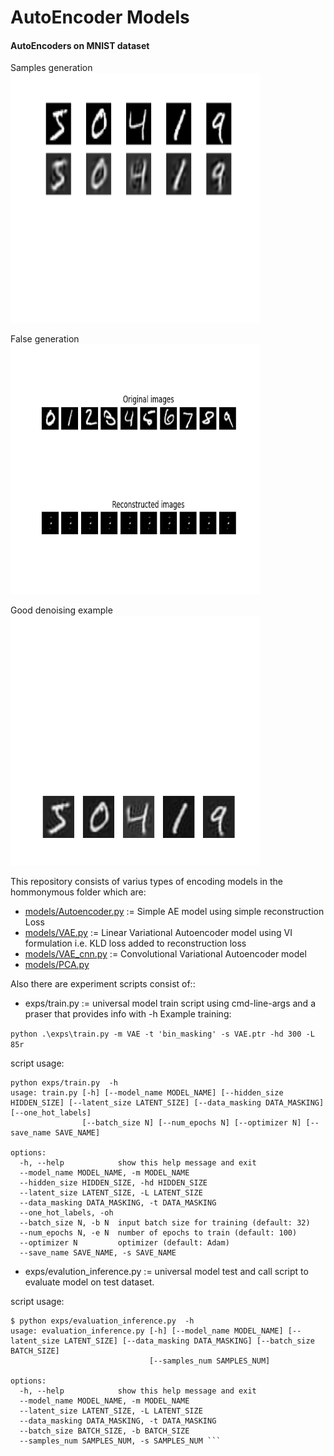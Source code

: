 # AutoEncoder Models
#### AutoEncoders on MNIST dataset

Samples generation
<img src="https://github.com/ArtoriasAbyssslayer/DeepLearning-NNets/blob/master/AutoEncoders/Results/PCA_denoised.png" width="400" height="400"/>

False generation
<img src="https://github.com/ArtoriasAbyssslayer/DeepLearning-NNets/blob/master/AutoEncoders/Results/bin_masking_VAE_100epoch_reconstruction.png" width="400" height="400"/>

Good denoising example 
<img src="https://github.com/ArtoriasAbyssslayer/DeepLearning-NNets/blob/master/AutoEncoders/Results/PCA_denoised_154.png" width="400" height="400"/>


This repository consists of varius types of encoding models in the hommonymous folder which are:
* [models/Autoencoder.py](https://github.com/ArtoriasAbyssslayer/DeepLearning-NNets/blob/master/AutoEncoders/models/Autoencoder.py) := Simple AE model using simple reconstruction Loss
* [models/VAE.py](https://github.com/ArtoriasAbyssslayer/DeepLearning-NNets/blob/master/AutoEncoders/models/VAE.py) := Linear Variational Autoencoder model using VI formulation i.e. KLD loss added to reconstruction loss
* [models/VAE_cnn.py](https://github.com/ArtoriasAbyssslayer/DeepLearning-NNets/blob/master/AutoEncoders/models/VAE_cnn.py) := Convolutional Variational Autoencoder model
* [models/PCA.py](https://github.com/ArtoriasAbyssslayer/DeepLearning-NNets/blob/master/AutoEncoders/models/PCA_denoise.py)

Also there are experiment scripts consist of::
* exps/train.py := universal model train script using cmd-line-args and a praser that provides info with -h
Example training:

``` python .\exps\train.py -m VAE -t 'bin_masking' -s VAE.ptr -hd 300 -L 85r ```

script usage:
```
python exps/train.py  -h
usage: train.py [-h] [--model_name MODEL_NAME] [--hidden_size HIDDEN_SIZE] [--latent_size LATENT_SIZE] [--data_masking DATA_MASKING] [--one_hot_labels]
                [--batch_size N] [--num_epochs N] [--optimizer N] [--save_name SAVE_NAME]

options:
  -h, --help            show this help message and exit
  --model_name MODEL_NAME, -m MODEL_NAME
  --hidden_size HIDDEN_SIZE, -hd HIDDEN_SIZE
  --latent_size LATENT_SIZE, -L LATENT_SIZE
  --data_masking DATA_MASKING, -t DATA_MASKING
  --one_hot_labels, -oh
  --batch_size N, -b N  input batch size for training (default: 32)
  --num_epochs N, -e N  number of epochs to train (default: 100)
  --optimizer N         optimizer (default: Adam)
  --save_name SAVE_NAME, -s SAVE_NAME
```
* exps/evalution_inference.py := universal model test and call script to evaluate model on test dataset.

script usage:
``` 
$ python exps/evaluation_inference.py  -h
usage: evaluation_inference.py [-h] [--model_name MODEL_NAME] [--latent_size LATENT_SIZE] [--data_masking DATA_MASKING] [--batch_size BATCH_SIZE]
                               [--samples_num SAMPLES_NUM]

options:
  -h, --help            show this help message and exit
  --model_name MODEL_NAME, -m MODEL_NAME
  --latent_size LATENT_SIZE, -L LATENT_SIZE
  --data_masking DATA_MASKING, -t DATA_MASKING
  --batch_size BATCH_SIZE, -b BATCH_SIZE
  --samples_num SAMPLES_NUM, -s SAMPLES_NUM ```
